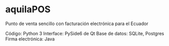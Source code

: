 # aquilaPOS
Punto de venta sencillo con facturación electrónica para el Ecuador

Código: Python 3
Interface: PySide6 de Qt
Base de datos: SQLite, Postgres
Firma electrónica: Java
